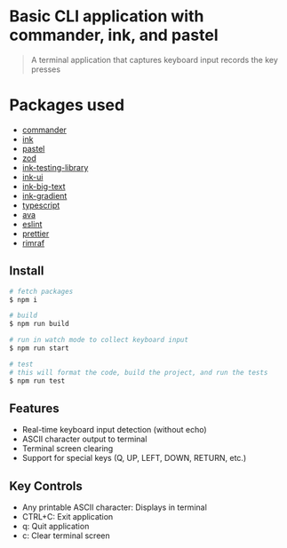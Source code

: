 # Basic CLI application with commander, ink, and pastel

> A terminal application that captures keyboard input records the key presses

# Packages used

- [commander](https://www.npmjs.com/package/commander)
- [ink](https://www.npmjs.com/package/ink)
- [pastel](https://www.npmjs.com/package/pastel)
- [zod](https://www.npmjs.com/package/zod)
- [ink-testing-library](https://github.com/vadimdemedes/ink-testing-library)
- [ink-ui](https://github.com/vadimdemedes/ink-ui)
- [ink-big-text](https://github.com/vadimdemedes/ink-big-text)
- [ink-gradient](https://github.com/vadimdemedes/ink-gradient)
- [typescript](https://www.npmjs.com/package/typescript)
- [ava](https://www.npmjs.com/package/ava)
- [eslint](https://www.npmjs.com/package/eslint)
- [prettier](https://www.npmjs.com/package/prettier)
- [rimraf](https://www.npmjs.com/package/rimraf)

## Install

```bash
# fetch packages
$ npm i

# build
$ npm run build

# run in watch mode to collect keyboard input
$ npm run start

# test
# this will format the code, build the project, and run the tests
$ npm run test
```

## Features

- Real-time keyboard input detection (without echo)
- ASCII character output to terminal
- Terminal screen clearing
- Support for special keys (Q, UP, LEFT, DOWN, RETURN, etc.)

## Key Controls

- Any printable ASCII character: Displays in terminal
- CTRL+C: Exit application
- q: Quit application
- c: Clear terminal screen
